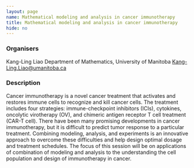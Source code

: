 ```yaml
---
layout: page
name: Mathematical modeling and analysis in cancer immunotherapy
title: Mathematical modeling and analysis in cancer immunotherapy
hide: no
---
```

### Organisers

Kang-Ling Liao
 Department of Mathematics, University of Manitoba
 Kang-Ling.Liao@umanitoba.ca

### Description

Cancer immunotherapy is a novel cancer treatment that activates and restores immune cells to recognize and kill cancer cells. The treatment includes four strategies: immune-checkpoint inhibitors (ICIs), cytokines, oncolytic virotherapy (OV), and chimeric antigen receptor T cell treatment (CAR-T cell). There have been many promising developments in cancer immunotherapy, but it is difficult to predict tumor response to a particular treatment. Combining modeling, analysis, and experiments is an innovative approach to overcome these difficulties and help design optimal dosage and treatment schedules. The focus of this session will be on applications of combination of modeling and analysis to the understanding the cell population and design of immunotherapy in cancer.


